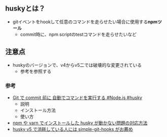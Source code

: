 ## huskyとは？

- gitイベントをhookして任意のコマンドを走らせたい場合に使用する**npmツール**
    - commit時に、npm scriptのtestコマンドを走らせたいなど

## 注意点

- huskyのバージョンで、v4からv5二では破壊的な変更されている
    - 参考を参照する
### 参考
- [Git で commit 前に 自動でコマンドを実行する #Node.js #husky](https://dev.classmethod.jp/articles/pre-commit/)
    - 説明
    - インストール方法
    - 使い方
- [npm や yarn でインストールした husky が動かない問題の対応方法](https://r17n.page/2021/03/12/fix-husky-hooks-not-working/)
- [husky v5 で消耗している人には simple-git-hooks がお薦め](https://qiita.com/acro5piano/items/10f406c3ecc8ea1d14ce)